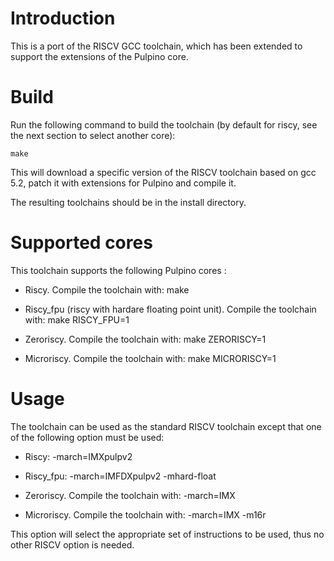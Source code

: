 # Introduction

This is a port of the RISCV GCC toolchain, which has been extended to support the extensions of the Pulpino core.

# Build

Run the following command to build the toolchain (by default for riscy, see the next section to select another core):

    make

This will download a specific version of the RISCV toolchain based on gcc 5.2, patch it with extensions for Pulpino and compile it.

The resulting toolchains should be in the install directory.

# Supported cores

This toolchain supports the following Pulpino cores :

- Riscy. Compile the toolchain with: make

- Riscy_fpu (riscy with hardare floating point unit). Compile the toolchain with: make RISCY_FPU=1

- Zeroriscy. Compile the toolchain with: make ZERORISCY=1

- Microriscy. Compile the toolchain with: make MICRORISCY=1

# Usage

The toolchain can be used as the standard RISCV toolchain except that one of the following option must be used:

- Riscy: -march=IMXpulpv2

- Riscy_fpu: -march=IMFDXpulpv2 -mhard-float

- Zeroriscy. Compile the toolchain with: -march=IMX

- Microriscy. Compile the toolchain with: -march=IMX -m16r

This option will select the appropriate set of instructions to be used, thus no other RISCV option is needed.



  
